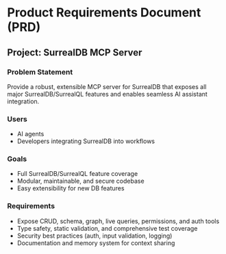 # Product Requirements Document (PRD)

## Project: SurrealDB MCP Server

### Problem Statement
Provide a robust, extensible MCP server for SurrealDB that exposes all major SurrealDB/SurrealQL features and enables seamless AI assistant integration.

### Users
- AI agents
- Developers integrating SurrealDB into workflows

### Goals
- Full SurrealDB/SurrealQL feature coverage
- Modular, maintainable, and secure codebase
- Easy extensibility for new DB features

### Requirements
- Expose CRUD, schema, graph, live queries, permissions, and auth tools
- Type safety, static validation, and comprehensive test coverage
- Security best practices (auth, input validation, logging)
- Documentation and memory system for context sharing
